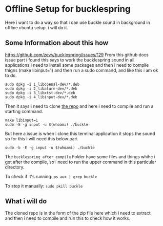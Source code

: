 # Offline Setup for bucklespring 


Here i want to do a way so that i can use buckle sound in background in offline ubuntu setup. i will do it.


## Some Information about this how

https://github.com/zevv/bucklespring/issues/129
From this github docs issue part i found this says to work the bucklespring sound in all applications i need to install some packages and then i need to compile thigns (make libinput=1) and then run a sudo command, and like this i am ok to do.

```
sudo dpkg -i 1_libopenal-dev/*.deb
sudo dpkg -i 2_libalure-dev/*.deb
sudo dpkg -i 3_libxtst-dev/*.deb
sudo dpkg -i 4_libinput-dev/*.deb
```
Then it says i need to clone [the repo](https://github.com/zevv/bucklespring) and here i need to compile and run a starting command.
```
make libinput=1
sudo -E -g input -u $(whoami) ./buckle
```
But here a issue is when i clone this terminal application it stops the sound so for this i will need this below part

```
sudo -b -E -g input -u $(whoami) ./buckle
```
The `bucklespring_after_compile` Folder have some files and things whihc i got after the compile, so i need to run the upper command in this particular directory.



To check if it's running:
`ps aux | grep buckle`


To stop it manually:
`sudo pkill buckle`

## What i will do

The cloned repo is in the form of the zip file here which i need to extract and then i need to compile and run this to check how it works.
